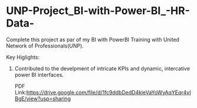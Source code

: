 # UNP-Project_BI-with-Power-BI_-HR-Data-

Complete this project as par of my BI with PowerBI Training with United Network of Professionals(UNP).

Key Higlights:

1. Contributed to the develpment of intricate KPIs and dynamic, intercative power BI interfaces.


   PDF Link:https://drive.google.com/file/d/1fc9ddbDedD4kleVaYoWyAqYEqr4vIBgE/view?usp=sharing
